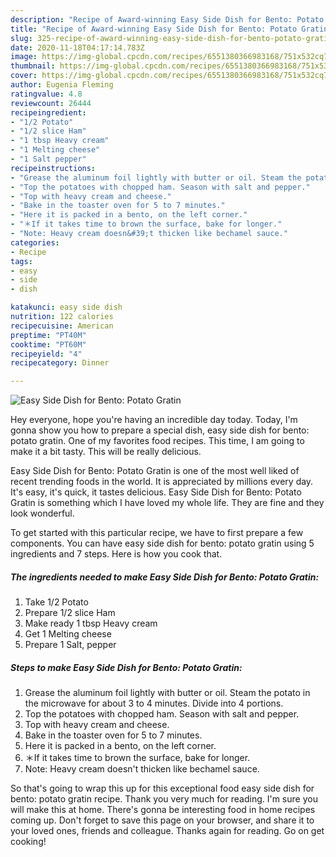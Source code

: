 ```yaml
---
description: "Recipe of Award-winning Easy Side Dish for Bento: Potato Gratin"
title: "Recipe of Award-winning Easy Side Dish for Bento: Potato Gratin"
slug: 325-recipe-of-award-winning-easy-side-dish-for-bento-potato-gratin
date: 2020-11-18T04:17:14.783Z
image: https://img-global.cpcdn.com/recipes/6551380366983168/751x532cq70/easy-side-dish-for-bento-potato-gratin-recipe-main-photo.jpg
thumbnail: https://img-global.cpcdn.com/recipes/6551380366983168/751x532cq70/easy-side-dish-for-bento-potato-gratin-recipe-main-photo.jpg
cover: https://img-global.cpcdn.com/recipes/6551380366983168/751x532cq70/easy-side-dish-for-bento-potato-gratin-recipe-main-photo.jpg
author: Eugenia Fleming
ratingvalue: 4.8
reviewcount: 26444
recipeingredient:
- "1/2 Potato"
- "1/2 slice Ham"
- "1 tbsp Heavy cream"
- "1 Melting cheese"
- "1 Salt pepper"
recipeinstructions:
- "Grease the aluminum foil lightly with butter or oil. Steam the potato in the microwave for about 3 to 4 minutes. Divide into 4 portions."
- "Top the potatoes with chopped ham. Season with salt and pepper."
- "Top with heavy cream and cheese."
- "Bake in the toaster oven for 5 to 7 minutes."
- "Here it is packed in a bento, on the left corner."
- "＊If it takes time to brown the surface, bake for longer."
- "Note: Heavy cream doesn&#39;t thicken like bechamel sauce."
categories:
- Recipe
tags:
- easy
- side
- dish

katakunci: easy side dish 
nutrition: 122 calories
recipecuisine: American
preptime: "PT40M"
cooktime: "PT60M"
recipeyield: "4"
recipecategory: Dinner

---
```



![Easy Side Dish for Bento: Potato Gratin](https://img-global.cpcdn.com/recipes/6551380366983168/751x532cq70/easy-side-dish-for-bento-potato-gratin-recipe-main-photo.jpg)

Hey everyone, hope you're having an incredible day today. Today, I'm gonna show you how to prepare a special dish, easy side dish for bento: potato gratin. One of my favorites food recipes. This time, I am going to make it a bit tasty. This will be really delicious.

Easy Side Dish for Bento: Potato Gratin is one of the most well liked of recent trending foods in the world. It is appreciated by millions every day. It's easy, it's quick, it tastes delicious. Easy Side Dish for Bento: Potato Gratin is something which I have loved my whole life. They are fine and they look wonderful.




To get started with this particular recipe, we have to first prepare a few components. You can have easy side dish for bento: potato gratin using 5 ingredients and 7 steps. Here is how you cook that.

<!--inarticleads1-->

##### The ingredients needed to make Easy Side Dish for Bento: Potato Gratin:

1. Take 1/2 Potato
1. Prepare 1/2 slice Ham
1. Make ready 1 tbsp Heavy cream
1. Get 1 Melting cheese
1. Prepare 1 Salt, pepper




<!--inarticleads2-->

##### Steps to make Easy Side Dish for Bento: Potato Gratin:

1. Grease the aluminum foil lightly with butter or oil. Steam the potato in the microwave for about 3 to 4 minutes. Divide into 4 portions.
1. Top the potatoes with chopped ham. Season with salt and pepper.
1. Top with heavy cream and cheese.
1. Bake in the toaster oven for 5 to 7 minutes.
1. Here it is packed in a bento, on the left corner.
1. ＊If it takes time to brown the surface, bake for longer.
1. Note: Heavy cream doesn&#39;t thicken like bechamel sauce.




So that's going to wrap this up for this exceptional food easy side dish for bento: potato gratin recipe. Thank you very much for reading. I'm sure you will make this at home. There's gonna be interesting food in home recipes coming up. Don't forget to save this page on your browser, and share it to your loved ones, friends and colleague. Thanks again for reading. Go on get cooking!
